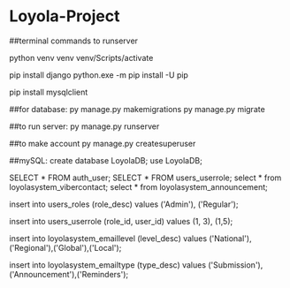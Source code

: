 # Loyola-Project
##terminal commands to runserver

python venv venv
venv/Scripts/activate

pip install django
python.exe -m pip install -U pip

pip install mysqlclient

##for database:
py manage.py makemigrations
py manage.py migrate

##to run server:
py manage.py runserver

##to make account
py manage.py createsuperuser

##mySQL:
create database LoyolaDB;
use LoyolaDB;

SELECT * FROM auth_user;
SELECT * FROM users_userrole;
select * from loyolasystem_vibercontact;
select * from loyolasystem_announcement;

insert into users_roles (role_desc) values ('Admin'), ('Regular');

insert into users_userrole (role_id, user_id) values (1, 3), (1,5);

insert into loyolasystem_emaillevel (level_desc) values ('National'),('Regional'),('Global'),('Local');

insert into loyolasystem_emailtype (type_desc) values ('Submission'),('Announcement'),('Reminders');

